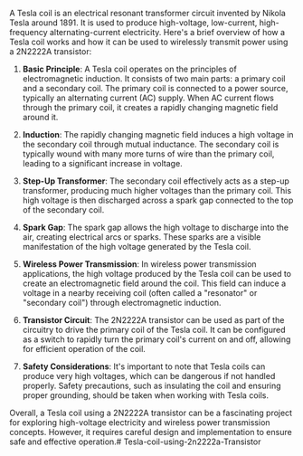 A Tesla coil is an electrical resonant transformer circuit invented by Nikola Tesla around 1891. It is used to produce high-voltage, low-current, high-frequency alternating-current electricity. Here's a brief overview of how a Tesla coil works and how it can be used to wirelessly transmit power using a 2N2222A transistor:

1. **Basic Principle**: A Tesla coil operates on the principles of electromagnetic induction. It consists of two main parts: a primary coil and a secondary coil. The primary coil is connected to a power source, typically an alternating current (AC) supply. When AC current flows through the primary coil, it creates a rapidly changing magnetic field around it.

2. **Induction**: The rapidly changing magnetic field induces a high voltage in the secondary coil through mutual inductance. The secondary coil is typically wound with many more turns of wire than the primary coil, leading to a significant increase in voltage.

3. **Step-Up Transformer**: The secondary coil effectively acts as a step-up transformer, producing much higher voltages than the primary coil. This high voltage is then discharged across a spark gap connected to the top of the secondary coil.

4. **Spark Gap**: The spark gap allows the high voltage to discharge into the air, creating electrical arcs or sparks. These sparks are a visible manifestation of the high voltage generated by the Tesla coil.

5. **Wireless Power Transmission**: In wireless power transmission applications, the high voltage produced by the Tesla coil can be used to create an electromagnetic field around the coil. This field can induce a voltage in a nearby receiving coil (often called a "resonator" or "secondary coil") through electromagnetic induction.

6. **Transistor Circuit**: The 2N2222A transistor can be used as part of the circuitry to drive the primary coil of the Tesla coil. It can be configured as a switch to rapidly turn the primary coil's current on and off, allowing for efficient operation of the coil.

7. **Safety Considerations**: It's important to note that Tesla coils can produce very high voltages, which can be dangerous if not handled properly. Safety precautions, such as insulating the coil and ensuring proper grounding, should be taken when working with Tesla coils.

Overall, a Tesla coil using a 2N2222A transistor can be a fascinating project for exploring high-voltage electricity and wireless power transmission concepts. However, it requires careful design and implementation to ensure safe and effective operation.# Tesla-coil-using-2n2222a-Transistor
